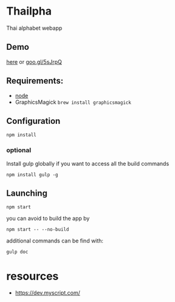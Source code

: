 # Thailpha

Thai alphabet webapp

## Demo

[here](https://www.googledrive.com/host/0B5WqGSF-8XAVfkZGYWJOUkxYaVlUb2l1UkNTM1E3X3VEY1lDMHI5NGp5UzFZdE9UWE1oQ28) or [goo.gl/5sJrpQ](goo.gl/5sJrpQ)

## Requirements:

- [node](http://nodejs.org/download/)
- GraphicsMagick `brew install graphicsmagick`

## Configuration

```
npm install
```

### optional

Install gulp globally if you want to access all the build commands

```
npm install gulp -g
```

## Launching

```
npm start
```

you can avoid to build the app by

```
npm start -- --no-build
```

additional commands can be find with:

```
gulp doc
```

# resources

- https://dev.myscript.com/
